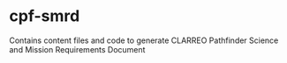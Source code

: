 # cpf-smrd

Contains content files and code to generate CLARREO Pathfinder Science and Mission Requirements Document
